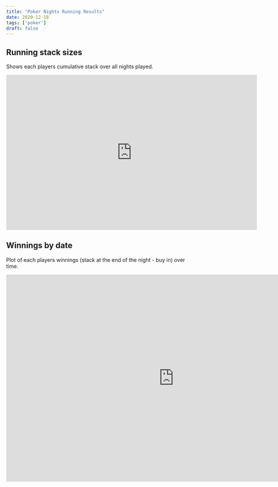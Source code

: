 ```yaml
---
title: "Poker Nights Running Results"
date: 2020-12-18
tags: ['poker']
draft: false
---
```


## Running stack sizes

Shows each players cumulative stack over all nights played. 

<iframe width="675" height="418" seamless frameborder="0" scrolling="yes" src="https://docs.google.com/spreadsheets/d/e/2PACX-1vQ4D3Iw3wYqB1nFQhW5nLOc8wV7a1In9rTajXuaHdBhVLO1kMEEN0aegmvqcM4A2UaV-anl1f6W2XQE/pubchart?oid=243027271&amp;format=interactive"></iframe>

## Winnings by date

Plot of each players winnings (stack at the end of the night - buy in) over
time.

<iframe width="902" height="558" seamless frameborder="0" scrolling="yes" src="https://docs.google.com/spreadsheets/d/e/2PACX-1vQ4D3Iw3wYqB1nFQhW5nLOc8wV7a1In9rTajXuaHdBhVLO1kMEEN0aegmvqcM4A2UaV-anl1f6W2XQE/pubchart?oid=669943553&amp;format=interactive"></iframe>



